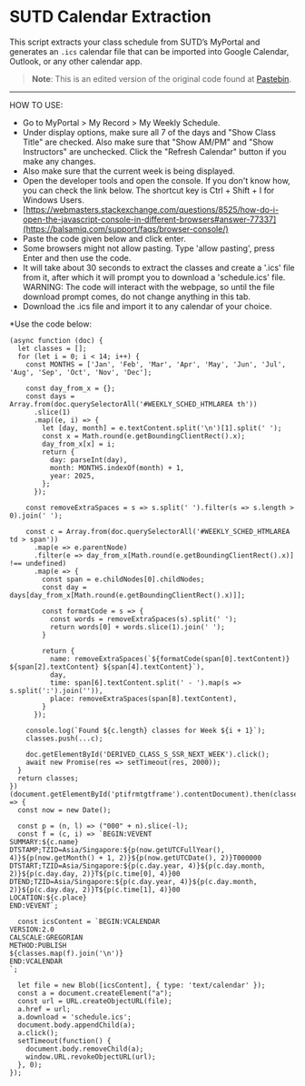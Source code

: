 # SUTD Calendar Extraction

This script extracts your class schedule from SUTD’s MyPortal and generates an `.ics` calendar file that can be imported into Google Calendar, Outlook, or any other calendar app.  

> **Note**: This is an edited version of the original code found at [Pastebin](https://pastebin.com/wSiP2Ljm).

---

 HOW TO USE:
- Go to MyPortal > My Record > My Weekly Schedule.
- Under display options, make sure all 7 of the days and "Show Class Title" are checked. Also make sure that "Show AM/PM" and "Show Instructors" are unchecked. Click the "Refresh Calendar" button if you make any changes.
- Also make sure that the current week is being displayed.
- Open the developer tools and open the console. If you don't know how, you can check the link below. The shortcut key is Ctrl + Shift + I for Windows Users.
- [https://webmasters.stackexchange.com/questions/8525/how-do-i-open-the-javascript-console-in-different-browsers#answer-77337](https://balsamiq.com/support/faqs/browser-console/)
- Paste the code given below and click enter.
- Some browsers might not allow pasting. Type 'allow pasting', press Enter and then use the code.
- It will take about 30 seconds to extract the classes and create a '.ics' file from it, after which it will prompt you to download a 'schedule.ics' file.
     WARNING: The code will interact with the webpage, so until the file download prompt comes, do not change anything in this tab.
- Download the .ics file and import it to any calendar of your choice.
 
*Use the code below:
```
(async function (doc) {
  let classes = [];
  for (let i = 0; i < 14; i++) {
    const MONTHS = ['Jan', 'Feb', 'Mar', 'Apr', 'May', 'Jun', 'Jul', 'Aug', 'Sep', 'Oct', 'Nov', 'Dec'];
 
    const day_from_x = {};
    const days = Array.from(doc.querySelectorAll('#WEEKLY_SCHED_HTMLAREA th'))
      .slice(1)
      .map((e, i) => {
        let [day, month] = e.textContent.split('\n')[1].split(' ');
        const x = Math.round(e.getBoundingClientRect().x);
        day_from_x[x] = i;
        return {
          day: parseInt(day),
          month: MONTHS.indexOf(month) + 1,
          year: 2025,
        };
      });
 
    const removeExtraSpaces = s => s.split(' ').filter(s => s.length > 0).join(' ');
 
    const c = Array.from(doc.querySelectorAll('#WEEKLY_SCHED_HTMLAREA td > span'))
      .map(e => e.parentNode)
      .filter(e => day_from_x[Math.round(e.getBoundingClientRect().x)] !== undefined)
      .map(e => {
        const span = e.childNodes[0].childNodes;
        const day = days[day_from_x[Math.round(e.getBoundingClientRect().x)]];
 
        const formatCode = s => {
          const words = removeExtraSpaces(s).split(' ');
          return words[0] + words.slice(1).join(' ');
        }
 
        return {
          name: removeExtraSpaces(`${formatCode(span[0].textContent)} ${span[2].textContent} ${span[4].textContent}`),
          day,
          time: span[6].textContent.split(' - ').map(s => s.split(':').join('')),
          place: removeExtraSpaces(span[8].textContent),
        }
      });
 
    console.log(`Found ${c.length} classes for Week ${i + 1}`);
    classes.push(...c);
 
    doc.getElementById('DERIVED_CLASS_S_SSR_NEXT_WEEK').click();
    await new Promise(res => setTimeout(res, 2000));
  }
  return classes;
})(document.getElementById('ptifrmtgtframe').contentDocument).then(classes => {
  const now = new Date();
 
  const p = (n, l) => ("000" + n).slice(-l);
  const f = (c, i) => `BEGIN:VEVENT
SUMMARY:${c.name}
DTSTAMP;TZID=Asia/Singapore:${p(now.getUTCFullYear(), 4)}${p(now.getMonth() + 1, 2)}${p(now.getUTCDate(), 2)}T000000
DTSTART;TZID=Asia/Singapore:${p(c.day.year, 4)}${p(c.day.month, 2)}${p(c.day.day, 2)}T${p(c.time[0], 4)}00
DTEND;TZID=Asia/Singapore:${p(c.day.year, 4)}${p(c.day.month, 2)}${p(c.day.day, 2)}T${p(c.time[1], 4)}00
LOCATION:${c.place}
END:VEVENT`;
 
  const icsContent = `BEGIN:VCALENDAR
VERSION:2.0
CALSCALE:GREGORIAN
METHOD:PUBLISH
${classes.map(f).join('\n')}
END:VCALENDAR
`;
 
  let file = new Blob([icsContent], { type: 'text/calendar' });
  const a = document.createElement("a");
  const url = URL.createObjectURL(file);
  a.href = url;
  a.download = 'schedule.ics';
  document.body.appendChild(a);
  a.click();
  setTimeout(function() {
    document.body.removeChild(a);
    window.URL.revokeObjectURL(url);
  }, 0);
});

```
